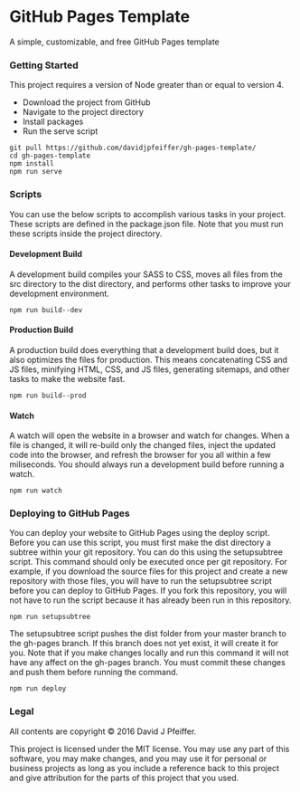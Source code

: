 # GitHub Pages Template

A simple, customizable, and free GitHub Pages template

### Getting Started

This project requires a version of Node greater than or equal to version 4.

- Download the project from GitHub
- Navigate to the project directory
- Install packages
- Run the serve script

```
git pull https://github.com/davidjpfeiffer/gh-pages-template/
cd gh-pages-template
npm install
npm run serve
```

### Scripts

You can use the below scripts to accomplish various tasks in your project. These scripts are defined in the package.json file. Note that you must run these scripts inside the project directory.

#### Development Build

A development build compiles your SASS to CSS, moves all files from the src directory to the dist directory, and performs other tasks to improve your development environment.

```
npm run build--dev
```

#### Production Build

A production build does everything that a development build does, but it also optimizes the files for production. This means concatenating CSS and JS files, minifying HTML, CSS, and JS files, generating sitemaps, and other tasks to make the website fast.

```
npm run build--prod
```

#### Watch

A watch will open the website in a browser and watch for changes. When a file is changed, it will re-build only the changed files, inject the updated code into the browser, and refresh the browser for you all within a few miliseconds. You should always run a development build before running a watch.

```
npm run watch
```

### Deploying to GitHub Pages

You can deploy your website to GitHub Pages using the deploy script. Before you can use this script, you must first make the dist directory a subtree within your git repository. You can do this using the setupsubtree script. This command should only be executed once per git repository. For example, if you download the source files for this project and create a new repository with those files, you will have to run the setupsubtree script before you can deploy to GitHub Pages. If you fork this repository, you will not have to run the script because it has already been run in this repository.

```
npm run setupsubtree
```

The setupsubtree script pushes the dist folder from your master branch to the gh-pages branch. If this branch does not yet exist, it will create it for you. Note that if you make changes locally and run this command it will not have any affect on the gh-pages branch. You must commit these changes and push them before running the command.

```
npm run deploy
```

### Legal

All contents are copyright © 2016 David J Pfeiffer.

This project is licensed under the MIT license. You may use any part of this software, you may make changes, and you may use it for personal or business projects as long as you include a reference back to this project and give attribution for the parts of this project that you used.
